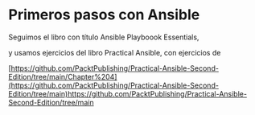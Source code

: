 # Primeros pasos con Ansible

Seguimos el libro con título Ansible Playboook Essentials,

y usamos ejercicios del libro Practical Ansible, con ejercicios de

[https://github.com/PacktPublishing/Practical-Ansible-Second-Edition/tree/main/Chapter%204](https://github.com/PacktPublishing/Practical-Ansible-Second-Edition/tree/main)https://github.com/PacktPublishing/Practical-Ansible-Second-Edition/tree/main
